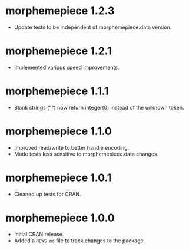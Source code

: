 # morphemepiece 1.2.3

* Update tests to be independent of morphemepiece.data version.

# morphemepiece 1.2.1

* Implemented various speed improvements.

# morphemepiece 1.1.1

* Blank strings ("") now return integer(0) instead of the unknown token.

# morphemepiece 1.1.0

* Improved read/write to better handle encoding.
* Made tests less sensitive to morphemepiece.data changes.

# morphemepiece 1.0.1

* Cleaned up tests for CRAN.

# morphemepiece 1.0.0

* Initial CRAN release.
* Added a `NEWS.md` file to track changes to the package.
